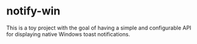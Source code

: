 # notify-win
This is a toy project with the goal of having a simple and configurable API for displaying native Windows toast notifications.
